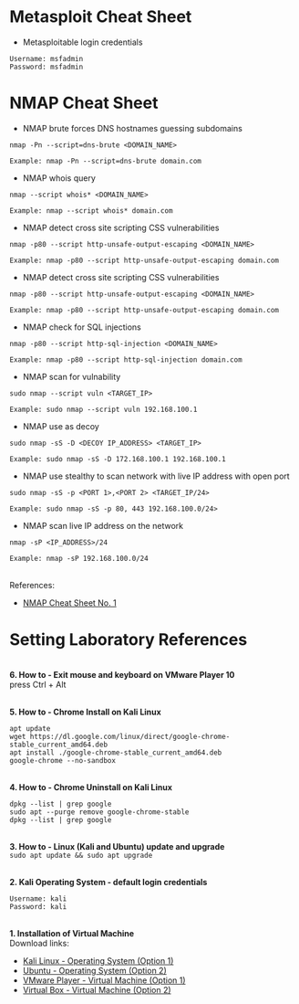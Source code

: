 # Metasploit Cheat Sheet
* Metasploitable login credentials</br>
```
Username: msfadmin
Password: msfadmin
```

# NMAP Cheat Sheet

* NMAP brute forces DNS hostnames guessing subdomains</br>
```
nmap -Pn --script=dns-brute <DOMAIN_NAME>

Example: nmap -Pn --script=dns-brute domain.com
```

* NMAP whois query</br>
```
nmap --script whois* <DOMAIN_NAME> 

Example: nmap --script whois* domain.com
```

* NMAP detect cross site scripting CSS vulnerabilities</br>
```
nmap -p80 --script http-unsafe-output-escaping <DOMAIN_NAME>

Example: nmap -p80 --script http-unsafe-output-escaping domain.com 
```

* NMAP detect cross site scripting CSS vulnerabilities</br>
```
nmap -p80 --script http-unsafe-output-escaping <DOMAIN_NAME>

Example: nmap -p80 --script http-unsafe-output-escaping domain.com 
```

* NMAP check for SQL injections</br>
```
nmap -p80 --script http-sql-injection <DOMAIN_NAME> 

Example: nmap -p80 --script http-sql-injection domain.com
```

* NMAP scan for vulnability</br>
```
sudo nmap --script vuln <TARGET_IP> 

Example: sudo nmap --script vuln 192.168.100.1
```

* NMAP use as decoy</br>
``` 
sudo nmap -sS -D <DECOY IP_ADDRESS> <TARGET_IP> 

Example: sudo nmap -sS -D 172.168.100.1 192.168.100.1 
```

* NMAP use stealthy to scan network with live IP address with open port
``` 
sudo nmap -sS -p <PORT 1>,<PORT 2> <TARGET_IP/24> 

Example: sudo nmap -sS -p 80, 443 192.168.100.0/24> 
```

* NMAP scan live IP address on the network
``` 
nmap -sP <IP_ADDRESS>/24 

Example: nmap -sP 192.168.100.0/24 
```

</br>References:
* [NMAP Cheat Sheet No. 1](https://www.stationx.net/nmap-cheat-sheet/)</br>

# Setting Laboratory References
</br>**6. How to - Exit mouse and keyboard on VMware Player 10**</br>
press Ctrl + Alt

</br>**5. How to - Chrome Install on Kali Linux**</br>
``` 
apt update
wget https://dl.google.com/linux/direct/google-chrome-stable_current_amd64.deb
apt install ./google-chrome-stable_current_amd64.deb
google-chrome --no-sandbox 
 ```

</br>**4. How to - Chrome Uninstall on Kali Linux**</br>
``` 
dpkg --list | grep google
sudo apt --purge remove google-chrome-stable
dpkg --list | grep google
```


</br>**3. How to - Linux (Kali and Ubuntu) update and upgrade**</br>
``` sudo apt update && sudo apt upgrade ```


</br>**2. Kali Operating System - default login credentials**</br>
```
Username: kali
Password: kali
```

</br>**1. Installation of Virtual Machine** </br>
Download links:
* [Kali Linux - Operating System (Option 1)](https://www.kali.org/get-kali/#kali-virtual-machines)</br>
* [Ubuntu - Operating System (Option 2)](https://ubuntu.com/download/desktop)</br>
* [VMware Player - Virtual Machine (Option 1)](https://www.vmware.com/asean/products/workstation-player/workstation-player-evaluation.html)</br>
* [Virtual Box - Virtual Machine (Option 2)](https://www.virtualbox.org/wiki/Downloads)</br>
